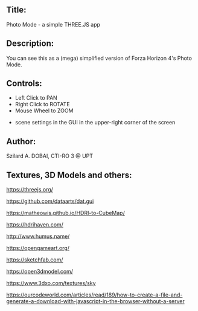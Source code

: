## Title: 

Photo Mode - a simple THREE.JS app

## Description: 

You can see this as a (mega) simplified version of Forza Horizon 4's Photo Mode.

## Controls:


- Left Click to PAN
- Right Click to ROTATE
- Mouse Wheel to ZOOM
+ scene settings in the GUI in the upper-right corner of the screen

## Author: 

Szilard A. DOBAI, CTI-RO 3 @ UPT

## Textures, 3D Models and others:

https://threejs.org/

https://github.com/dataarts/dat.gui

https://matheowis.github.io/HDRI-to-CubeMap/

https://hdrihaven.com/

http://www.humus.name/

https://opengameart.org/

https://sketchfab.com/

https://open3dmodel.com/

https://www.3dxo.com/textures/sky

https://ourcodeworld.com/articles/read/189/how-to-create-a-file-and-generate-a-download-with-javascript-in-the-browser-without-a-server
